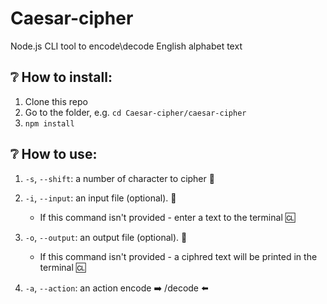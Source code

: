 # Caesar-cipher
Node.js CLI tool to encode\decode English alphabet text

## :grey_question: How to install:

1. Clone this repo
2. Go to the folder, e.g. ``cd Caesar-cipher/caesar-cipher``
3. ``npm install``

## :grey_question: How to use:

1. ``-s``, ``--shift``: a number of character to cipher :slot_machine:

2. ``-i``, ``--input``: an input file (optional). :page_facing_up:
   - If this command isn't provided - enter a text to the terminal :cl:

3. ``-o``, ``--output``: an output file (optional). :floppy_disk:
   - If this command isn't provided - a ciphred text will be printed in the terminal :cl:

4. ``-a``, ``--action``: an action encode :arrow_right: /decode :arrow_left:
